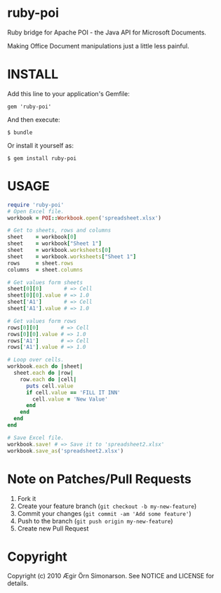 ruby-poi
========

Ruby bridge for Apache POI - the Java API for Microsoft Documents.

Making Office Document manipulations just a little less painful.

INSTALL
========

Add this line to your application's Gemfile:

    gem 'ruby-poi'

And then execute:

    $ bundle

Or install it yourself as:

    $ gem install ruby-poi

USAGE
=====

```ruby
require 'ruby-poi'
# Open Excel file.
workbook = POI::Workbook.open('spreadsheet.xlsx')

# Get to sheets, rows and columns
sheet    = workbook[0]
sheet    = workbook["Sheet 1"]
sheet    = workbook.worksheets[0]
sheet    = workbook.worksheets["Sheet 1"]
rows     = sheet.rows
columns  = sheet.columns

# Get values form sheets
sheet[0][0]       # => Cell
sheet[0][0].value # => 1.0
sheet['A1']       # => Cell
sheet['A1'].value # => 1.0

# Get values form rows
rows[0][0]       # => Cell
rows[0][0].value # => 1.0
rows['A1']       # => Cell
rows['A1'].value # => 1.0

# Loop over cells.
workbook.each do |sheet|
  sheet.each do |row|
    row.each do |cell|
      puts cell.value
      if cell.value == 'FILL IT INN'
        cell.value = 'New Value'
      end
    end
  end
end

# Save Excel file.
workbook.save! # => Save it to 'spreadsheet2.xlsx'
workbook.save_as('spreadsheet2.xlsx')
```

Note on Patches/Pull Requests
=============================

1. Fork it
2. Create your feature branch (`git checkout -b my-new-feature`)
3. Commit your changes (`git commit -am 'Add some feature'`)
4. Push to the branch (`git push origin my-new-feature`)
5. Create new Pull Request

Copyright
=========

Copyright (c) 2010 Ægir Örn Símonarson.
See NOTICE and LICENSE for details.
